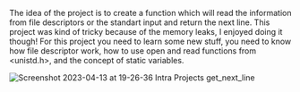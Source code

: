 The idea of the project is to create a function which will read the information from file descriptors or the standart input and return the next line. This project was kind of tricky because of the memory leaks, I enjoyed doing it though! For this project you need to learn some new stuff, you need to know how file descriptor work, how to use open and read functions from <unistd.h>, and the concept of static variables.


![Screenshot 2023-04-13 at 19-26-36 Intra Projects get_next_line](https://user-images.githubusercontent.com/117525743/231850433-114bb9b8-5abf-4e33-a478-91d7862666f6.png)

